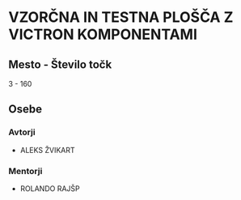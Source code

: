 # VZORČNA IN TESTNA PLOŠČA Z VICTRON KOMPONENTAMI
## Mesto - Število točk
3 - 160
## Osebe
### Avtorji
 * ALEKS ŽVIKART
### Mentorji
 * ROLANDO RAJŠP